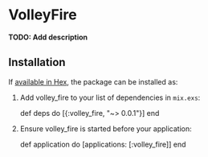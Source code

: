 # VolleyFire

**TODO: Add description**

## Installation

If [available in Hex](https://hex.pm/docs/publish), the package can be installed as:

  1. Add volley_fire to your list of dependencies in `mix.exs`:

        def deps do
          [{:volley_fire, "~> 0.0.1"}]
        end

  2. Ensure volley_fire is started before your application:

        def application do
          [applications: [:volley_fire]]
        end
